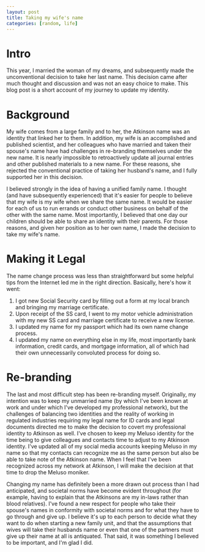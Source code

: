 ```yaml
---
layout: post
title: Taking my wife's name
categories: [random, life]
---
```


# Intro

This year, I married the woman of my dreams, and subsequently made the unconventional decision to take her last name. This decision came after much thought and discussion and was not an easy choice to make. This blog post is a short account of my journey to update my identity.

# Background

My wife comes from a large family and to her, the Atkinson name was an identity that linked her to them. In addition, my wife is an accomplished and published scientist, and her colleagues who have married and taken their spouse's name have had challenges in re-branding themselves under the new name. It is nearly impossible to retroactively update all journal entries and other published materials to a new name. For these reasons, she rejected the conventional practice of taking her husband's name, and I fully supported her in this decision.

I believed strongly in the idea of having a unified family name. I thought (and have subsequently experienced) that it's easier for people to believe that my wife is my wife when we share the same name. It would be easier for each of us to run errands or conduct other business on behalf of the other with the same name. Most importantly, I believed that one day our children should be able to share an identity with their parents. For those reasons, and given her position as to her own name, I made the decision to take my wife's name.

# Making it Legal

The name change process was less than straightforward but some helpful tips from the Internet led me in the right direction. Basically, here's how it went:

1. I got new Social Security card by filling out a form at my local branch and bringing my marriage certificate.
2. Upon receipt of the SS card, I went to my motor vehicle administration with my new SS card and marriage certificate to receive a new license.
3. I updated my name for my passport which had its own name change process.
4. I updated my name on everything else in my life, most importantly bank information, credit cards, and mortgage information, all of which had their own unnecessarily convoluted process for doing so.

# Re-branding

The last and most difficult step has been re-branding myself. Originally, my intention was to keep my unmarried name (by which I've been known at work and under which I've developed my professional network), but the challenges of balancing two identities and the reality of working in regulated industries requiring my legal name for ID cards and legal documents directed me to make the decision to covert my professional identity to Atkinson as well. I've chosen to keep my Meluso identity for the time being to give colleagues and contacts time to adjust to my Atkinson identity. I've updated all of my social media accounts keeping Meluso in my name so that my contacts can recognize me as the same person but also be able to take note of the Atkinson name. When I feel that I've been recognized across my network at Atkinson, I will make the decision at that time to drop the Meluso moniker.

Changing my name has definitely been a more drawn out process than I had anticipated, and societal norms have become evident throughout (for example, having to explain that the Atkinsons are my in-laws rather than blood relatives). I've found a new respect for people who take their spouse's names in conformity with societal norms and for what they have to go through and give up. I believe it's up to each person to decide what they want to do when starting a new family unit, and that the assumptions that wives will take their husbands name or even that one of the partners must give up their name at all is antiquated. That said, it was something I believed to be important, and I'm glad I did.
